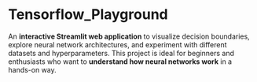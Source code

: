 # Tensorflow_Playground
An **interactive Streamlit web application** to visualize decision boundaries, explore neural network architectures, and experiment with different datasets and hyperparameters. This project is ideal for beginners and enthusiasts who want to **understand how neural networks work** in a hands-on way.
